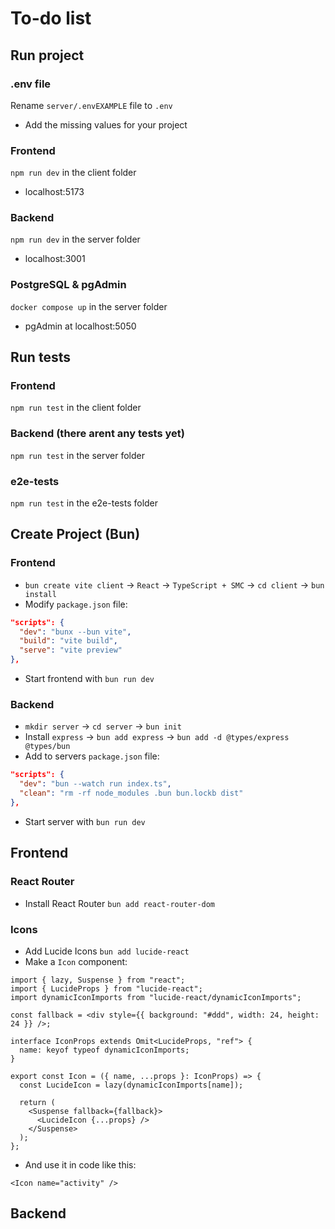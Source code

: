 # To-do list

## Run project

### .env file
Rename `server/.envEXAMPLE` file to `.env`
- Add the missing values for your project
  
### Frontend
`npm run dev` in the client folder
- localhost:5173

### Backend
`npm run dev` in the server folder
- localhost:3001

### PostgreSQL & pgAdmin
`docker compose up` in the server folder
- pgAdmin at localhost:5050

## Run tests
### Frontend
`npm run test` in the client folder

### Backend (there arent any tests yet)
`npm run test` in the server folder

### e2e-tests
`npm run test` in the e2e-tests folder

## Create Project (Bun)

### Frontend

- `bun create vite client` -> `React` -> `TypeScript + SMC` -> `cd client` -> `bun install`
- Modify `package.json` file:

```json
"scripts": {
  "dev": "bunx --bun vite",
  "build": "vite build",
  "serve": "vite preview"
},
```

- Start frontend with `bun run dev`

### Backend

- `mkdir server` -> `cd server` -> `bun init`
- Install `express` -> `bun add express` -> `bun add -d @types/express @types/bun`
- Add to servers `package.json` file:

```json
"scripts": {
  "dev": "bun --watch run index.ts",
  "clean": "rm -rf node_modules .bun bun.lockb dist"
},
```

- Start server with `bun run dev`

## Frontend

### React Router

- Install React Router `bun add react-router-dom`

### Icons

- Add Lucide Icons `bun add lucide-react`
- Make a `Icon` component:

```tsx
import { lazy, Suspense } from "react";
import { LucideProps } from "lucide-react";
import dynamicIconImports from "lucide-react/dynamicIconImports";

const fallback = <div style={{ background: "#ddd", width: 24, height: 24 }} />;

interface IconProps extends Omit<LucideProps, "ref"> {
  name: keyof typeof dynamicIconImports;
}

export const Icon = ({ name, ...props }: IconProps) => {
  const LucideIcon = lazy(dynamicIconImports[name]);

  return (
    <Suspense fallback={fallback}>
      <LucideIcon {...props} />
    </Suspense>
  );
};
```

- And use it in code like this:

```tsx
<Icon name="activity" />
```

## Backend
